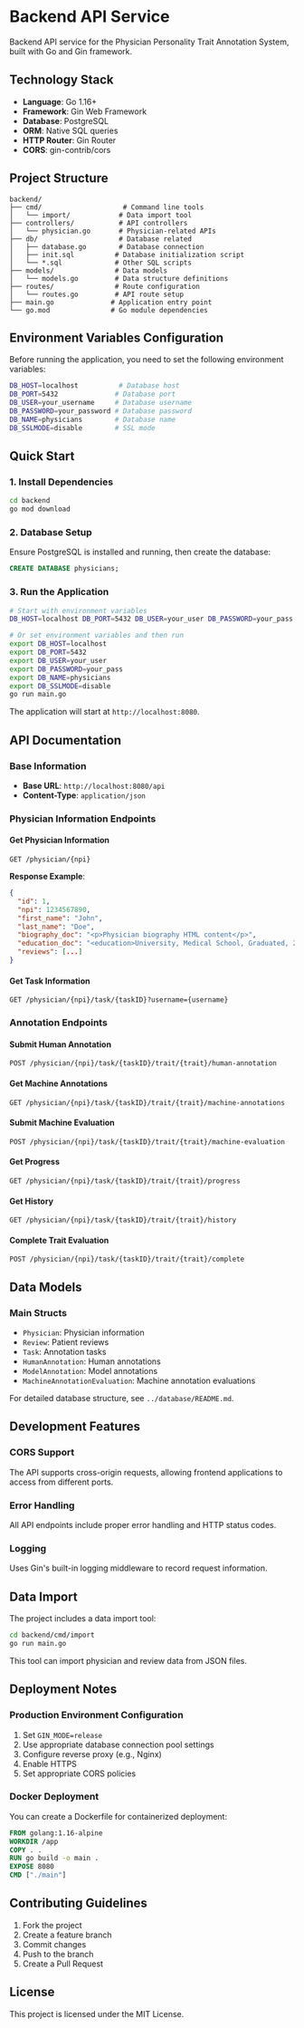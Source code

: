# Backend API Service

Backend API service for the Physician Personality Trait Annotation System, built with Go and Gin framework.

## Technology Stack

- **Language**: Go 1.16+
- **Framework**: Gin Web Framework
- **Database**: PostgreSQL
- **ORM**: Native SQL queries
- **HTTP Router**: Gin Router
- **CORS**: gin-contrib/cors

## Project Structure

```
backend/
├── cmd/                    # Command line tools
│   └── import/            # Data import tool
├── controllers/           # API controllers
│   └── physician.go       # Physician-related APIs
├── db/                    # Database related
│   ├── database.go        # Database connection
│   ├── init.sql          # Database initialization script
│   └── *.sql             # Other SQL scripts
├── models/               # Data models
│   └── models.go         # Data structure definitions
├── routes/               # Route configuration
│   └── routes.go         # API route setup
├── main.go              # Application entry point
└── go.mod               # Go module dependencies
```

## Environment Variables Configuration

Before running the application, you need to set the following environment variables:

```bash
DB_HOST=localhost          # Database host
DB_PORT=5432              # Database port
DB_USER=your_username     # Database username
DB_PASSWORD=your_password # Database password
DB_NAME=physicians        # Database name
DB_SSLMODE=disable        # SSL mode
```

## Quick Start

### 1. Install Dependencies

```bash
cd backend
go mod download
```

### 2. Database Setup

Ensure PostgreSQL is installed and running, then create the database:

```sql
CREATE DATABASE physicians;
```

### 3. Run the Application

```bash
# Start with environment variables
DB_HOST=localhost DB_PORT=5432 DB_USER=your_user DB_PASSWORD=your_pass DB_NAME=physicians DB_SSLMODE=disable go run main.go

# Or set environment variables and then run
export DB_HOST=localhost
export DB_PORT=5432
export DB_USER=your_user
export DB_PASSWORD=your_pass
export DB_NAME=physicians
export DB_SSLMODE=disable
go run main.go
```

The application will start at `http://localhost:8080`.

## API Documentation

### Base Information

- **Base URL**: `http://localhost:8080/api`
- **Content-Type**: `application/json`

### Physician Information Endpoints

#### Get Physician Information
```
GET /physician/{npi}
```

**Response Example**:
```json
{
  "id": 1,
  "npi": 1234567890,
  "first_name": "John",
  "last_name": "Doe",
  "biography_doc": "<p>Physician biography HTML content</p>",
  "education_doc": "<education>University, Medical School, Graduated, 2000</education>",
  "reviews": [...]
}
```

#### Get Task Information
```
GET /physician/{npi}/task/{taskID}?username={username}
```

### Annotation Endpoints

#### Submit Human Annotation
```
POST /physician/{npi}/task/{taskID}/trait/{trait}/human-annotation
```

#### Get Machine Annotations
```
GET /physician/{npi}/task/{taskID}/trait/{trait}/machine-annotations
```

#### Submit Machine Evaluation
```
POST /physician/{npi}/task/{taskID}/trait/{trait}/machine-evaluation
```

#### Get Progress
```
GET /physician/{npi}/task/{taskID}/trait/{trait}/progress
```

#### Get History
```
GET /physician/{npi}/task/{taskID}/trait/{trait}/history
```

#### Complete Trait Evaluation
```
POST /physician/{npi}/task/{taskID}/trait/{trait}/complete
```

## Data Models

### Main Structs

- `Physician`: Physician information
- `Review`: Patient reviews
- `Task`: Annotation tasks
- `HumanAnnotation`: Human annotations
- `ModelAnnotation`: Model annotations
- `MachineAnnotationEvaluation`: Machine annotation evaluations

For detailed database structure, see `../database/README.md`.

## Development Features

### CORS Support
The API supports cross-origin requests, allowing frontend applications to access from different ports.

### Error Handling
All API endpoints include proper error handling and HTTP status codes.

### Logging
Uses Gin's built-in logging middleware to record request information.

## Data Import

The project includes a data import tool:

```bash
cd backend/cmd/import
go run main.go
```

This tool can import physician and review data from JSON files.

## Deployment Notes

### Production Environment Configuration

1. Set `GIN_MODE=release`
2. Use appropriate database connection pool settings
3. Configure reverse proxy (e.g., Nginx)
4. Enable HTTPS
5. Set appropriate CORS policies

### Docker Deployment

You can create a Dockerfile for containerized deployment:

```dockerfile
FROM golang:1.16-alpine
WORKDIR /app
COPY . .
RUN go build -o main .
EXPOSE 8080
CMD ["./main"]
```

## Contributing Guidelines

1. Fork the project
2. Create a feature branch
3. Commit changes
4. Push to the branch
5. Create a Pull Request

## License

This project is licensed under the MIT License.
